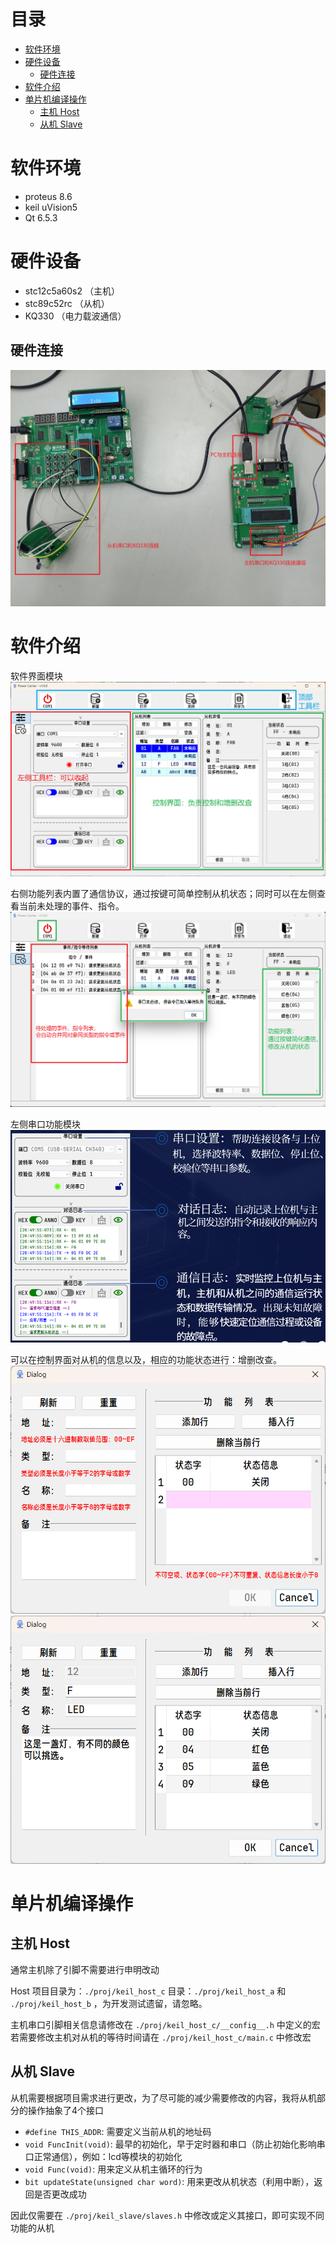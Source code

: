 
# 目录 <!-- omit in toc -->

- [软件环境](#软件环境)
- [硬件设备](#硬件设备)
  - [硬件连接](#硬件连接)
- [软件介绍](#软件介绍)
- [单片机编译操作](#单片机编译操作)
  - [主机 Host](#主机-host)
  - [从机 Slave](#从机-slave)


# 软件环境

- proteus 8.6
- keil uVision5
- Qt 6.5.3


# 硬件设备

- stc12c5a60s2 （主机）
- stc89c52rc （从机）
- KQ330 （电力载波通信）

## 硬件连接

![0](./docs/images/0.png)

# 软件介绍

软件界面模块
![1](./docs/images/1.png)

右侧功能列表内置了通信协议，通过按键可简单控制从机状态；同时可以在左侧查看当前未处理的事件、指令。
![2](./docs/images/2.png)

左侧串口功能模块
![5](./docs/images/5.png)

可以在控制界面对从机的信息以及，相应的功能状态进行：增删改查。
![3](./docs/images/3.png)
![4](./docs/images/4.png)

# 单片机编译操作

## 主机 Host

通常主机除了引脚不需要进行申明改动

Host 项目目录为：`./proj/keil_host_c`
目录：`./proj/keil_host_a` 和 `./proj/keil_host_b` ，为开发测试遗留，请忽略。

主机串口引脚相关信息请修改在 `./proj/keil_host_c/__config__.h` 中定义的宏
若需要修改主机对从机的等待时间请在 `./proj/keil_host_c/main.c` 中修改宏


## 从机 Slave

从机需要根据项目需求进行更改，为了尽可能的减少需要修改的内容，我将从机部分的操作抽象了4个接口

- `#define THIS_ADDR`: 需要定义当前从机的地址码
- `void FuncInit(void)`: 最早的初始化，早于定时器和串口（防止初始化影响串口正常通信），例如：lcd等模块的初始化
- `void Func(void)`: 用来定义从机主循环的行为
- `bit updateState(unsigned char word)`: 用来更改从机状态（利用中断），返回是否更改成功

因此仅需要在 `./proj/keil_slave/slaves.h`
 中修改或定义其接口，即可实现不同功能的从机

